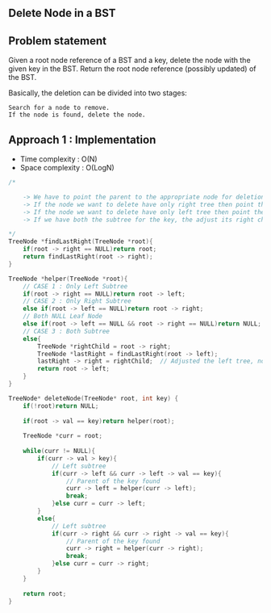 ## Delete Node in a BST

## Problem statement

Given a root node reference of a BST and a key, delete the node with the given key in the BST. Return the root node reference (possibly updated) of the BST.

Basically, the deletion can be divided into two stages:

    Search for a node to remove.
    If the node is found, delete the node.


## Approach 1 : Implementation

- Time complexity : O(N)
- Space complexity : O(LogN)

```cpp
/*

    -> We have to point the parent to the appropriate node for deletion
    -> If the node we want to delete have only right tree then point the parent pointer to its next node  : CASE 1
    -> If the node we want to delete have only left tree then point the parent pointer to its next node  : CASE 2
    -> If we have both the subtree for the key, the adjust its right child to the correct position : CASE 3

*/
TreeNode *findLastRight(TreeNode *root){
    if(root -> right == NULL)return root;
    return findLastRight(root -> right);
}

TreeNode *helper(TreeNode *root){
    // CASE 1 : Only Left Subtree
    if(root -> right == NULL)return root -> left;
    // CASE 2 : Only Right Subtree
    else if(root -> left == NULL)return root -> right;
    // Both NULL Leaf Node
    else if(root -> left == NULL && root -> right == NULL)return NULL;  // Automatically Handeled using case 1 and 2
    // CASE 3 : Both Subtree
    else{
        TreeNode *rightChild = root -> right;
        TreeNode *lastRight = findLastRight(root -> left);
        lastRight -> right = rightChild;  // Adjusted the left tree, now point the pointer to its next
        return root -> left;
    }
}

TreeNode* deleteNode(TreeNode* root, int key) {
    if(!root)return NULL;
    
    if(root -> val == key)return helper(root);
    
    TreeNode *curr = root;
    
    while(curr != NULL){
        if(curr -> val > key){
            // Left subtree
            if(curr -> left && curr -> left -> val == key){
                // Parent of the key found
                curr -> left = helper(curr -> left);
                break;
            }else curr = curr -> left;
        }
        else{
            // Left subtree
            if(curr -> right && curr -> right -> val == key){
                // Parent of the key found
                curr -> right = helper(curr -> right);
                break;
            }else curr = curr -> right;
        }
    }
    
    return root;
}
```